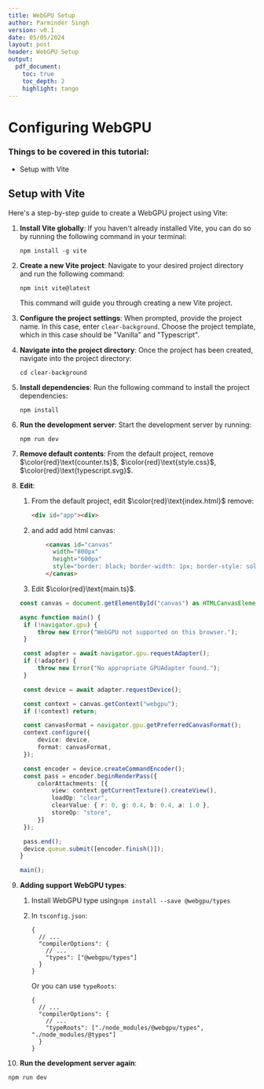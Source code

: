 ```yaml
---
title: WebGPU Setup
author: Parminder Singh
version: v0.1
date: 05/05/2024
layout: post
header: WebGPU Setup
output:
  pdf_document:
    toc: true
    toc_depth: 2
    highlight: tango
---
```


# Configuring WebGPU

### Things to be covered in this tutorial:

- Setup with Vite

## Setup with Vite

Here's a step-by-step guide to create a WebGPU project using Vite:

1. **Install Vite globally**: If you haven't already installed Vite, you can do so by running the following command in your terminal:

   ```
   npm install -g vite
   ```

2. **Create a new Vite project**: Navigate to your desired project directory and run the following command:

   ```
   npm init vite@latest
   ```

   This command will guide you through creating a new Vite project.

3. **Configure the project settings**: When prompted, provide the project name. In this case, enter `clear-background`. Choose the project template, which in this case should be "Vanilla" and "Typescript".

4. **Navigate into the project directory**: Once the project has been created, navigate into the project directory:

   ```
   cd clear-background
   ```

5. **Install dependencies**: Run the following command to install the project dependencies:

   ```
   npm install
   ```

6. **Run the development server**: Start the development server by running:

   ```
   npm run dev
   ```

7. **Remove default contents**: From the default project, remove  $\color{red}\text{counter.ts}$, $\color{red}\text{style.css}$, $\color{red}\text{typescript.svg}$.

8. **Edit**: 

   1. From the default project, edit  $\color{red}\text{index.html}$​ remove:

      ```html
      <div id="app"><div>
      ```

      

   2. and add add html canvas:

      ```html
          <canvas id="canvas"
            width="800px" 
            height="600px" 
            style="border: black; border-width: 1px; border-style: solid;">
          </canvas>
      ```

      

    3. Edit  $\color{red}\text{main.ts}$.

      ```ts
   const canvas = document.getElementById("canvas") as HTMLCanvasElement;
   
   async function main() {
       if (!navigator.gpu) {
           throw new Error("WebGPU not supported on this browser.");
       }
   
       const adapter = await navigator.gpu.requestAdapter();
       if (!adapter) {
           throw new Error("No appropriate GPUAdapter found.");
       }
   
       const device = await adapter.requestDevice();
   
       const context = canvas.getContext("webgpu");
       if (!context) return;
   
       const canvasFormat = navigator.gpu.getPreferredCanvasFormat();
       context.configure({
           device: device,
           format: canvasFormat,
       });
   
       const encoder = device.createCommandEncoder();
       const pass = encoder.beginRenderPass({
           colorAttachments: [{
               view: context.getCurrentTexture().createView(),
               loadOp: "clear",
               clearValue: { r: 0, g: 0.4, b: 0.4, a: 1.0 },
               storeOp: "store",
           }]
       });
   
       pass.end();
       device.queue.submit([encoder.finish()]);
   }
   
   main();
      ```

9. **Adding support WebGPU types**: 

   1. Install WebGPU type using`npm install --save @webgpu/types`

   2. In `tsconfig.json`:

      ```
      {
        // ...
        "compilerOptions": {
          // ...
          "types": ["@webgpu/types"]
        }
      }
      ```

      Or you can use `typeRoots`:

      ```
      {
        // ...
        "compilerOptions": {
          // ...
          "typeRoots": ["./node_modules/@webgpu/types", "./node_modules/@types"]
        }
      }
      ```

10. **Run the development server again**:

   ```
   npm run dev
   ```
